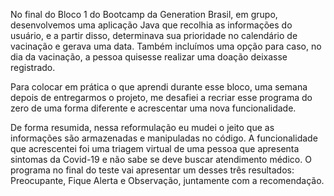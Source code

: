 No final do Bloco 1 do Bootcamp da Generation Brasil, em grupo, desenvolvemos uma aplicação Java que recolhia as informações do usuário, e a partir disso, determinava sua prioridade no calendário de vacinação e gerava uma data. Também incluímos uma opção para caso, no dia da vacinação, a pessoa quisesse realizar uma doação deixasse registrado.

Para colocar em prática o que aprendi durante esse bloco, uma semana depois de entregarmos o projeto, me desafiei a recriar esse programa do zero de uma forma diferente e acrescentar uma nova funcionalidade.

De forma resumida, nessa reformulação eu mudei o jeito que as informações são armazenadas e manipuladas no código. A funcionalidade que acrescentei foi uma triagem virtual de uma pessoa que apresenta sintomas da Covid-19 e não sabe se deve buscar atendimento médico. O programa no final do teste vai apresentar um desses três resultados: Preocupante, Fique Alerta e Observação, juntamente com a recomendação.
